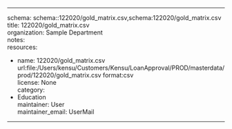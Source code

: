 


---  
schema: schema::122020/gold_matrix.csv,schema:122020/gold_matrix.csv  
title: 122020/gold_matrix.csv  
organization: Sample Department  
notes:   
resources:  
- name: 122020/gold_matrix.csv 
 url:file:/Users/kensu/Customers/Kensu/LoanApproval/PROD/masterdata/prod/122020/gold_matrix.csv 
 format:csv  
license: None  
category:
 - Education  
maintainer: User  
maintainer_email: UserMail  
---